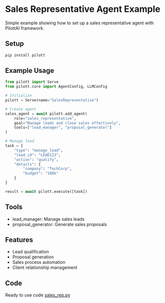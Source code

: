 # Sales Representative Agent Example

Simple example showing how to set up a sales representative agent with PilottAI framework.

## Setup

```bash
pip install pilott
```

## Example Usage

```python
from pilott import Serve
from pilott.core import AgentConfig, LLMConfig

# Initialize
pilott = Serve(name="SalesRepresentative")

# Create agent
sales_agent = await pilott.add_agent(
    role="sales_representative",
    goal="Manage leads and close sales effectively",
    tools=["lead_manager", "proposal_generator"]
)

# Manage lead
task = {
    "type": "manage_lead",
    "lead_id": "LEAD123",
    "action": "qualify",
    "details": {
        "company": "TechCorp",
        "budget": "100k"
    }
}

result = await pilott.execute([task])
```

## Tools

- lead_manager: Manage sales leads
- proposal_generator: Generate sales proposals

## Features

- Lead qualification
- Proposal generation
- Sales process automation
- Client relationship management

## Code

Ready to use code [sales_rep.py](../../pilott/agents/sales_rep.py)